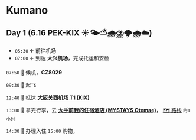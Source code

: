 # Kumano

## Day 1 (6.16 PEK-KIX ☀️🌤⛅🌧⛈️🌩️🌧️☁️)

- `05:30` ✈ 前往机场
- `07:00` ✈️ 到达 **大兴机场**，完成托运和安检

`07:50` 💺 候机，**CZ8029**

`09:30` 🛫 起飞

`12:40` 🛬 抵达 [**大阪关西机场 T1 (KIX)** ](https://goo.gl/maps/d6hvxZWniCJ2)

`13:00` :monorail: 拿完行李，去 [**大手前我的住宿酒店 (MYSTAYS Otemae)**](https://www.booking.com/7145c16ba39d)， [🗺 路线](https://goo.gl/rrvJvB) `约1小时`

`14:30` 🏨 办理入住
`15:00` 购物，
